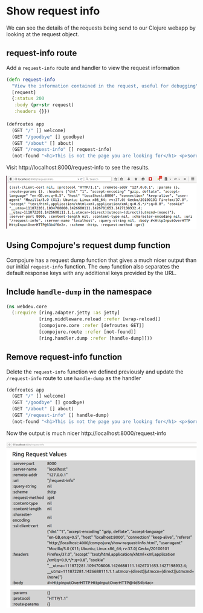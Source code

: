 # Show request info

We can see the details of the requests being send to our Clojure webapp by looking at the request object.

## request-info route

Add a `request-info` route and handler to view the request information

```clojure
(defn request-info
  "View the information contained in the request, useful for debugging"
  [request]
  {:status 200
   :body (pr-str request)
   :headers {}})

(defroutes app
  (GET "/" [] welcome)
  (GET "/goodbye" [] goodbye)
  (GET "/about" [] about)
  (GET "/request-info" [] request-info)
  (not-found "<h1>This is not the page you are looking for</h1> <p>Sorry, the page you requested was not found!</p>"))
```

Visit http://localhost:8000/request-info to see the results.

![Output of the request](/images/clojure-webdev-request-info-pr-str-output.png)


## Using Compojure's request dump function

Compojure has a request dump function that gives a much nicer output than our initial `request-info` function.  The `dump` function also separates the default response keys with any additional keys provided by the URL.

## Include `handle-dump` in the namespace

```clojure
(ns webdev.core
  (:require [ring.adapter.jetty :as jetty]
            [ring.middleware.reload :refer [wrap-reload]]
            [compojure.core :refer [defroutes GET]]
            [compojure.route :refer [not-found]]
            [ring.handler.dump :refer [handle-dump]]))
```

## Remove request-info function

Delete the `request-info` function we defined previously and update the `/request-info` route to use `handle-dump` as the handler

```clojure
(defroutes app
  (GET "/" [] welcome)
  (GET "/goodbye" [] goodbye)
  (GET "/about" [] about)
  (GET "/request-info" [] handle-dump)
  (not-found "<h1>This is not the page you are looking for</h1> <p>Sorry, the page you requested was not found!</p>"))
```

Now the output is much nicer http://localhost:8000/request-info

![Clojure Web Services - compojure request-dump output](/images/clojure-webdev-compojure-request-dump-output.png)
